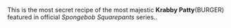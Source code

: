 This is the most secret recipe of the most majestic **Krabby Patty**(BURGER) featured in official _Spongebob Squarepants_ series..